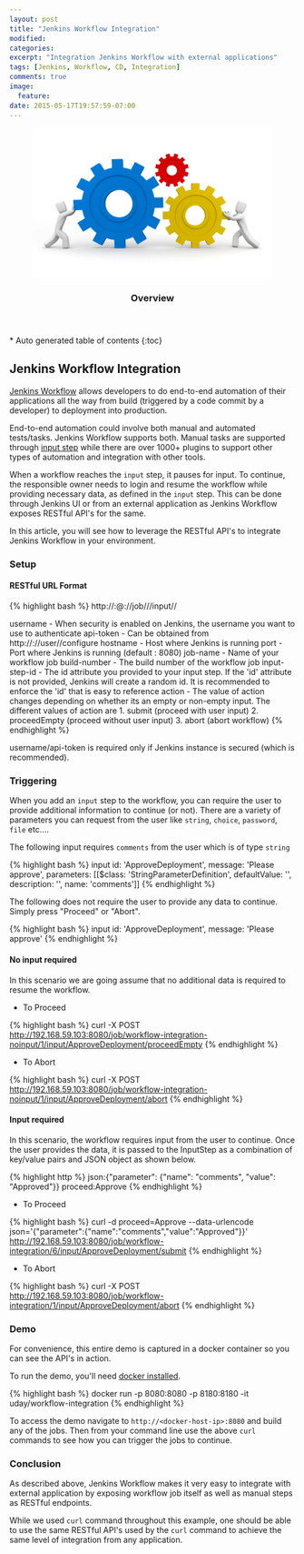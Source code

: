 ```yaml
---
layout: post
title: "Jenkins Workflow Integration"
modified:
categories:
excerpt: "Integration Jenkins Workflow with external applications"
tags: [Jenkins, Workflow, CD, Integration]
comments: true
image:
  feature:
date: 2015-05-17T19:57:59-07:00
---
```

<figure>
	<a href="/images/SystemIntegration.jpg"><img src="/images/SystemIntegration.jpg"></a>
</figure>
<section id="table-of-contents" class="toc">
  <header>
    <h3>Overview</h3>
  </header>
<div id="drawer" markdown="1">
*  Auto generated table of contents
{:toc}
</div>
</section><!-- /#table-of-contents -->

## Jenkins Workflow Integration
[Jenkins Workflow](https://wiki.jenkins-ci.org/display/JENKINS/Workflow+Plugin) allows developers to do end-to-end automation of their applications all the way from build (triggered by a code commit by a developer) to deployment into production.

End-to-end automation could involve both manual and automated tests/tasks. Jenkins Workflow supports both. Manual tasks are supported through [input step](https://github.com/jenkinsci/workflow-plugin/blob/master/TUTORIAL.md#pausing-flyweight-vs-heavyweight-executors) while there are over 1000+ plugins to support other types of automation and integration with other tools.

When a workflow reaches the `input` step, it pauses for input. To continue, the responsible owner needs to login and resume the workflow while providing necessary data, as defined in the `input` step. This can be done through Jenkins UI or from an external application as Jenkins Workflow exposes RESTful API's for the same.

In this article, you will see how to leverage the RESTful API's to integrate Jenkins Workflow in your environment.

### Setup

#### RESTful URL Format

{% highlight bash %}
http://<username>:<api-token>@<hostname>:<port>/<prefix>/job/<job-name>/<build-number>/input/<input-step-id>/<action>

username      - When security is enabled on Jenkins, the username you want to use to authenticate
api-token     - Can be obtained from http://<hostname>:<port>/<prefix>/user/<username>/configure
hostname      - Host where Jenkins is running
port          - Port where Jenkins is running (default : 8080)
job-name      - Name of your workflow job
build-number  - The build number of the workflow job
input-step-id - The id attribute you provided to your input step. If the 'id' attribute is not provided, Jenkins will create a random id.
                It is recommended to enforce the 'id' that is easy to reference
action        - The value of action changes depending on whether its an empty or non-empty input. The different values of action are
                1. submit (proceed with user input)
                2. proceedEmpty (proceed without user input)
                3. abort (abort workflow)
{% endhighlight %}

username/api-token is required only if Jenkins instance is secured (which is recommended).

### Triggering
When you add an `input` step to the workflow, you can require the user to provide additional information to continue (or not). There are a variety of parameters you can request from the user like `string`, `choice`, `password`, `file` etc....

The following input requires `comments` from the user which is of type `string`

{% highlight bash %}
input id: 'ApproveDeployment', message: 'Please approve', parameters: [[$class: 'StringParameterDefinition', defaultValue: '', description: '', name: 'comments']]
{% endhighlight %}

The following does not require the user to provide any data to continue. Simply press "Proceed" or "Abort".

{% highlight bash %}
input id: 'ApproveDeployment', message: 'Please approve'
{% endhighlight %}

#### No input required
In this scenario we are going assume that no additional data is required to resume the workflow.

- To Proceed

{% highlight bash %}
curl -X POST http://192.168.59.103:8080/job/workflow-integration-noinput/1/input/ApproveDeployment/proceedEmpty
{% endhighlight %}

- To Abort

{% highlight bash %}
curl -X POST http://192.168.59.103:8080/job/workflow-integration-noinput/1/input/ApproveDeployment/abort
{% endhighlight %}

#### Input required
In this scenario, the workflow requires input from the user to continue. Once the user provides the data, it is passed to the InputStep as a combination of key/value pairs and JSON object as shown below.

{% highlight http %}
json:{"parameter": {"name": "comments", "value": "Approved"}}
proceed:Approve
{% endhighlight %}

- To Proceed

{% highlight bash %}
curl -d proceed=Approve --data-urlencode json='{"parameter":{"name":"comments","value":"Approved"}}' http://192.168.59.103:8080/job/workflow-integration/6/input/ApproveDeployment/submit
{% endhighlight %}

- To Abort

{% highlight bash %}
curl -X POST http://192.168.59.103:8080/job/workflow-integration/1/input/ApproveDeployment/abort
{% endhighlight %}

### Demo
For convenience, this entire demo is captured in a docker container so you can see the API's in action.

To run the demo, you'll need [docker installed](https://docs.docker.com/installation/).

{% highlight bash %}
docker run -p 8080:8080 -p 8180:8180 -it uday/workflow-integration
{% endhighlight %}

To access the demo navigate to `http://<docker-host-ip>:8080` and build any of the jobs. Then from your command line use the above `curl` commands to see how you can trigger the jobs to continue.


### Conclusion
As described above, Jenkins Workflow makes it very easy to integrate with external application by exposing workflow job itself as well as manual steps as RESTful endpoints.

While we used `curl` command throughout this example, one should be able to use the same RESTful API's used by the `curl` command to achieve the same level of integration from any application.
